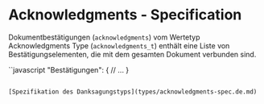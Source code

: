 # Acknowledgments - Specification

Dokumentbestätigungen (`acknowledgments`) vom Wertetyp Acknowledgments Type (`acknowledgments_t`) enthält eine Liste von Bestätigungselementen, die mit dem gesamten Dokument verbunden sind.

``javascript
"Bestätigungen": {
  // ...
}
```

[Spezifikation des Danksagungstyps](types/acknowledgments-spec.de.md)
